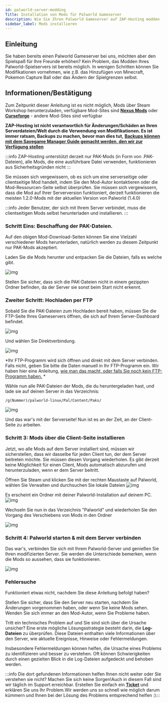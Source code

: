 ```yaml
---
id: palworld-server-modding
Title: Installation von Mods für Palworld Gameserver
description: Wie Sie Ihren Palworld Gameserver auf ZAP-Hosting modden - ZAP-Hosting.com Dokumentation
sidebar_label: Mods installieren
---
```



## Einleitung
Sie haben bereits einen Palworld Gameserver bei uns, möchten aber den Spielspaß für Ihre Freunde erhöhen? Kein Problem, das Modden Ihres Palworld-Spielservers ist bereits möglich. In wenigen Schritten können Sie Modifikationen vornehmen, wie z.B. das Hinzufügen von Minecraft, Pokemon Capture Ball oder das Ändern der Spielgrenzen selbst.

## Informationen/Bestätigung

Zum Zeitpunkt dieser Anleitung ist es nicht möglich, Mods über Steam Workshop herunterzuladen, verfügbare Mod-Sites sind **[Nexus Mods](https://www.nexusmods.com/palworld/)** oder **[Curseforge](https://www.curseforge.com/palworld/)** - andere Mod-Sites sind verfügbar

**ZAP-Hosting ist nicht verantwortlich für Änderungen/Schäden an Ihren Serverdateien/Welt durch die Verwendung von Modifikationen. Es ist immer ratsam, Backups zu machen, bevor man dies tut,** **[Backups können mit dem Savegame Manager Guide gemacht werden, den wir zur Verfügung stellen](https://zap-hosting.com/guides/de/docs/palworld-server-savegames)**

:::info ZAP-Hosting unterstützt derzeit nur PAK-Mods (in Form von .PAK-Dateien), alle Mods, die eine ausführbare Datei verwenden, funktionieren aus Sicherheitsgründen nicht :::

Sie müssen sich vergewissern, ob es sich um eine serverseitige oder clientseitige Mod handelt, indem Sie den Mod-Autor kontaktieren oder die Mod-Ressourcen-Seite selbst überprüfen.
Sie müssen sich vergewissern, dass die Mod auf Ihrer Serverversion funktioniert, derzeit funktionieren die meisten 1.2.0-Mods mit der aktuellen Version von Palworld (1.4.0)

:::info Jeder Benutzer, der sich mit Ihrem Server verbindet, muss die clientseitigen Mods selbst herunterladen und installieren. :::

### Schritt Eins: Beschaffung der PAK-Dateien.

Auf den obigen Mod-Download-Seiten können Sie eine Vielzahl verschiedener Mods herunterladen, natürlich werden zu diesem Zeitpunkt nur PAK-Mods akzeptiert.

Laden Sie die Mods herunter und entpacken Sie die Dateien, falls es welche gibt.

![img](https://screensaver01.zap-hosting.com/index.php/s/EA4NBWkQAZQoqfi/preview)


Stellen Sie sicher, dass sich die PAK-Dateien nicht in einem gezippten Ordner befinden, da der Server sie sonst beim Start nicht erkennt.


### Zweiter Schritt: Hochladen per FTP

Sobald Sie die PAK-Dateien zum Hochladen bereit haben, müssen Sie die FTP-Seite Ihres Gameservers öffnen, die sich auf Ihrem Server-Dashboard befindet.

![img](https://screensaver01.zap-hosting.com/index.php/s/KtFPc8xRFAywHiK/preview)


Und wählen Sie Direktverbindung.

![img](https://screensaver01.zap-hosting.com/index.php/s/A6CzpG8ZFAZJcWd/preview)


*Ihr FTP-Programm wird sich öffnen und direkt mit dem Server verbinden. Falls nicht, geben Sie bitte die Daten manuell in Ihr FTP-Programm ein. Wir haben hier eine Anleitung, [wie man das macht, oder falls Sie noch kein FTP-Programm haben.](https://zap-hosting.com/guides/de/docs/gameserver-ftpaccess) *

Wähle nun alle PAK-Dateien der Mods, die du heruntergeladen hast, und lade sie auf deinen Server in das Verzeichnis:

`/g(Nummer)/palworld-linux/Pal/Content/Paks/`

![img](https://screensaver01.zap-hosting.com/index.php/s/87wqpW65SibyLGz/preview)


Und das war's mit der Serverseite! Nun ist es an der Zeit, an der Client-Seite zu arbeiten.

### Schritt 3: Mods über die Client-Seite installieren

Jetzt, wo alle Mods auf dem Server installiert sind, müssen wir sicherstellen, dass wir dasselbe für jeden Client tun, der dem Server beitreten möchte. Sie müssen diesen Vorgang wiederholen. Es gibt derzeit keine Möglichkeit für einen Client, Mods automatisch abzurufen und herunterzuladen, wenn er dem Server beitritt.

Öffnen Sie Steam und klicken Sie mit der rechten Maustaste auf Palworld, wählen Sie Verwalten und durchsuchen Sie lokale Dateien
![img](https://screensaver01.zap-hosting.com/index.php/s/zf8iSjsJNit9sqB/preview)


Es erscheint ein Ordner mit deiner Palworld-Installation auf deinem PC.
![img](https://screensaver01.zap-hosting.com/index.php/s/GwSzNffxDJaJCrX/preview)


Wechseln Sie nun in das Verzeichnis "Palworld" und wiederholen Sie den Vorgang des Verschiebens von Mods in den Ordner

![img](https://screensaver01.zap-hosting.com/index.php/s/ZmAtezELEbNCwc4/preview)


### Schritt 4: Palworld starten & mit dem Server verbinden

Das war's, verbinden Sie sich mit Ihrem Palworld-Server und genießen Sie Ihren modifizierten Server.
Sie werden die Unterschiede bemerken, wenn die Mods so aussehen, dass sie funktionieren.

![img](https://screensaver01.zap-hosting.com/index.php/s/dxytjjrwaqLtiik/preview)


### Fehlersuche

Funktioniert etwas nicht, nachdem Sie diese Anleitung befolgt haben?

Stellen Sie sicher, dass Sie den Server neu starten, nachdem Sie Änderungen vorgenommen haben, oder wenn Sie keine Mods sehen.
Wenden Sie sich immer an den Mod-Autor, wenn Sie Probleme haben.

Tritt ein technisches Problem auf und Sie sind sich über die Ursache unsicher? Eine erste mögliche Lösungsstrategie besteht darin, die **Log-Dateien** zu überprüfen. Diese Dateien enthalten viele Informationen über den Server, wie aktuelle Ereignisse, Hinweise oder Fehlermeldungen.

Insbesondere Fehlermeldungen können helfen, die Ursache eines Problems zu identifizieren und besser zu verstehen. Oft können Schwierigkeiten durch einen gezielten Blick in die Log-Dateien aufgedeckt und behoben werden.

:::info
Die dort gefundenen Informationen helfen Ihnen nicht weiter oder Sie verstehen sie nicht? Machen Sie sich keine Sorgen!Auch in diesem Fall sind wir täglich im Support erreichbar. Erstellen Sie einfach ein **[Ticket](https://zap-hosting.com/de/customer/support/)** und erklären Sie uns Ihr Problem.Wir werden uns so schnell wie möglich darum kümmern und Ihnen bei der Lösung des Problems entsprechend helfen :):::

